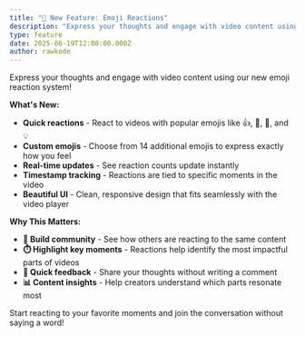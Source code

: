 ```yaml
---
title: "🎉 New Feature: Emoji Reactions"
description: "Express your thoughts and engage with video content using our new emoji reaction system!\n\n**What's New:**\n\n* **Quick reactions** - React to videos with popular emojis like 👍, 👏, 🚀, and 💡\n* **Custom emojis** - Choose from 14 additional emojis to express exactly how you feel\n* **Real-time updates** - See reaction counts update instantly\n* **Timestamp tracking** - Reactions are tied to specific moments in the video\n* **Beautiful UI** - Clean, responsive design that fits seamlessly with the video player\n\n**Why This Matters:**\n\n* **🤝 Build community** - See how others are reacting to the same content\n* **⏱️ Highlight key moments** - Reactions help identify the most impactful parts of videos\n* **🎯 Quick feedback** - Share your thoughts without writing a comment\n* **📊 Content insights** - Help creators understand which parts resonate most\n\nStart reacting to your favorite moments and join the conversation without saying a word!"
type: feature
date: 2025-06-19T12:00:00.000Z
author: rawkode
---
```


Express your thoughts and engage with video content using our new emoji reaction system!

**What's New:**

- **Quick reactions** - React to videos with popular emojis like 👍, 👏, 🚀, and 💡
- **Custom emojis** - Choose from 14 additional emojis to express exactly how you feel
- **Real-time updates** - See reaction counts update instantly
- **Timestamp tracking** - Reactions are tied to specific moments in the video
- **Beautiful UI** - Clean, responsive design that fits seamlessly with the video player

**Why This Matters:**

- **🤝 Build community** - See how others are reacting to the same content
- **⏱️ Highlight key moments** - Reactions help identify the most impactful parts of videos
- **🎯 Quick feedback** - Share your thoughts without writing a comment
- **📊 Content insights** - Help creators understand which parts resonate most

Start reacting to your favorite moments and join the conversation without saying a word!